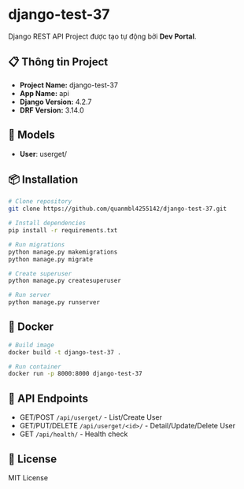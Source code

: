 # django-test-37

Django REST API Project được tạo tự động bởi **Dev Portal**.

## 📋 Thông tin Project

- **Project Name:** django-test-37
- **App Name:** api
- **Django Version:** 4.2.7
- **DRF Version:** 3.14.0

## 🚀 Models

- **User**: userget/

## 📦 Installation

```bash
# Clone repository
git clone https://github.com/quanmbl4255142/django-test-37.git

# Install dependencies
pip install -r requirements.txt

# Run migrations
python manage.py makemigrations
python manage.py migrate

# Create superuser
python manage.py createsuperuser

# Run server
python manage.py runserver
```

## 🐳 Docker

```bash
# Build image
docker build -t django-test-37 .

# Run container
docker run -p 8000:8000 django-test-37
```

## 🔗 API Endpoints

- GET/POST `/api/userget/` - List/Create User
- GET/PUT/DELETE `/api/userget/<id>/` - Detail/Update/Delete User
- GET `/api/health/` - Health check

## 📝 License

MIT License

